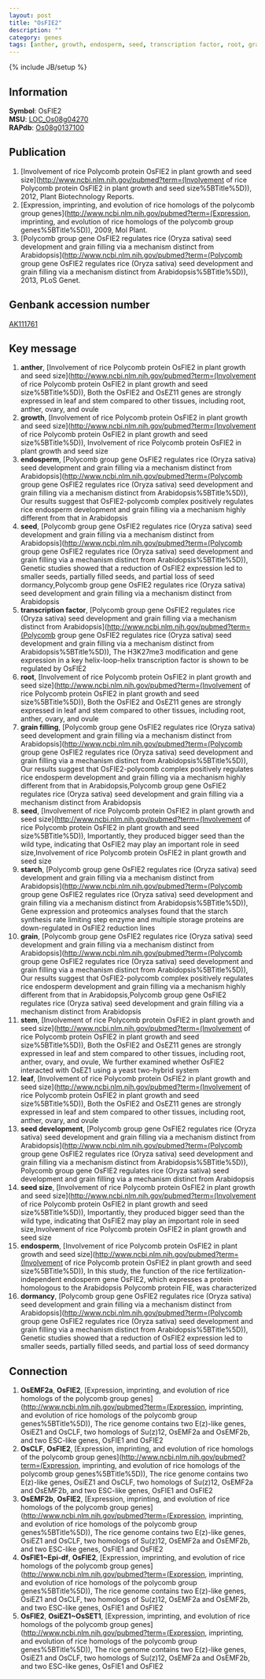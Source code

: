 ```yaml
---
layout: post
title: "OsFIE2"
description: ""
category: genes
tags: [anther, growth, endosperm, seed, transcription factor, root, grain filling, starch, grain, stem, leaf, seed development, seed size, dormancy]
---
```

{% include JB/setup %}

## Information
__Symbol__: OsFIE2  
__MSU__: [LOC_Os08g04270](http://rice.plantbiology.msu.edu/cgi-bin/ORF_infopage.cgi?orf=LOC_Os08g04270)  
__RAPdb__: [Os08g0137100](http://rapdb.dna.affrc.go.jp/viewer/gbrowse_details/irgsp1?name=Os08g0137100)  

## Publication
1. [Involvement of rice Polycomb protein OsFIE2 in plant growth and seed size](http://www.ncbi.nlm.nih.gov/pubmed?term=(Involvement of rice Polycomb protein OsFIE2 in plant growth and seed size%5BTitle%5D)), 2012, Plant Biotechnology Reports.
2. [Expression, imprinting, and evolution of rice homologs of the polycomb group genes](http://www.ncbi.nlm.nih.gov/pubmed?term=(Expression, imprinting, and evolution of rice homologs of the polycomb group genes%5BTitle%5D)), 2009, Mol Plant.
3. [Polycomb group gene OsFIE2 regulates rice (Oryza sativa) seed development and grain filling via a mechanism distinct from Arabidopsis](http://www.ncbi.nlm.nih.gov/pubmed?term=(Polycomb group gene OsFIE2 regulates rice (Oryza sativa) seed development and grain filling via a mechanism distinct from Arabidopsis%5BTitle%5D)), 2013, PLoS Genet.

## Genbank accession number
[AK111761](http://www.ncbi.nlm.nih.gov/nuccore/AK111761)

## Key message
1. __anther__, [Involvement of rice Polycomb protein OsFIE2 in plant growth and seed size](http://www.ncbi.nlm.nih.gov/pubmed?term=(Involvement of rice Polycomb protein OsFIE2 in plant growth and seed size%5BTitle%5D)),  Both the OsFIE2 and OsEZ11 genes are strongly expressed in leaf and stem compared to other tissues, including root, anther, ovary, and ovule
2. __growth__, [Involvement of rice Polycomb protein OsFIE2 in plant growth and seed size](http://www.ncbi.nlm.nih.gov/pubmed?term=(Involvement of rice Polycomb protein OsFIE2 in plant growth and seed size%5BTitle%5D)), Involvement of rice Polycomb protein OsFIE2 in plant growth and seed size
3. __endosperm__, [Polycomb group gene OsFIE2 regulates rice (Oryza sativa) seed development and grain filling via a mechanism distinct from Arabidopsis](http://www.ncbi.nlm.nih.gov/pubmed?term=(Polycomb group gene OsFIE2 regulates rice (Oryza sativa) seed development and grain filling via a mechanism distinct from Arabidopsis%5BTitle%5D)),  Our results suggest that OsFIE2-polycomb complex positively regulates rice endosperm development and grain filling via a mechanism highly different from that in Arabidopsis
4. __seed__, [Polycomb group gene OsFIE2 regulates rice (Oryza sativa) seed development and grain filling via a mechanism distinct from Arabidopsis](http://www.ncbi.nlm.nih.gov/pubmed?term=(Polycomb group gene OsFIE2 regulates rice (Oryza sativa) seed development and grain filling via a mechanism distinct from Arabidopsis%5BTitle%5D)),  Genetic studies showed that a reduction of OsFIE2 expression led to smaller seeds, partially filled seeds, and partial loss of seed dormancy,Polycomb group gene OsFIE2 regulates rice (Oryza sativa) seed development and grain filling via a mechanism distinct from Arabidopsis
5. __transcription factor__, [Polycomb group gene OsFIE2 regulates rice (Oryza sativa) seed development and grain filling via a mechanism distinct from Arabidopsis](http://www.ncbi.nlm.nih.gov/pubmed?term=(Polycomb group gene OsFIE2 regulates rice (Oryza sativa) seed development and grain filling via a mechanism distinct from Arabidopsis%5BTitle%5D)),  The H3K27me3 modification and gene expression in a key helix-loop-helix transcription factor is shown to be regulated by OsFIE2
6. __root__, [Involvement of rice Polycomb protein OsFIE2 in plant growth and seed size](http://www.ncbi.nlm.nih.gov/pubmed?term=(Involvement of rice Polycomb protein OsFIE2 in plant growth and seed size%5BTitle%5D)),  Both the OsFIE2 and OsEZ11 genes are strongly expressed in leaf and stem compared to other tissues, including root, anther, ovary, and ovule
7. __grain filling__, [Polycomb group gene OsFIE2 regulates rice (Oryza sativa) seed development and grain filling via a mechanism distinct from Arabidopsis](http://www.ncbi.nlm.nih.gov/pubmed?term=(Polycomb group gene OsFIE2 regulates rice (Oryza sativa) seed development and grain filling via a mechanism distinct from Arabidopsis%5BTitle%5D)),  Our results suggest that OsFIE2-polycomb complex positively regulates rice endosperm development and grain filling via a mechanism highly different from that in Arabidopsis,Polycomb group gene OsFIE2 regulates rice (Oryza sativa) seed development and grain filling via a mechanism distinct from Arabidopsis
8. __seed__, [Involvement of rice Polycomb protein OsFIE2 in plant growth and seed size](http://www.ncbi.nlm.nih.gov/pubmed?term=(Involvement of rice Polycomb protein OsFIE2 in plant growth and seed size%5BTitle%5D)),  Importantly, they produced bigger seed than the wild type, indicating that OsFIE2 may play an important role in seed size,Involvement of rice Polycomb protein OsFIE2 in plant growth and seed size
9. __starch__, [Polycomb group gene OsFIE2 regulates rice (Oryza sativa) seed development and grain filling via a mechanism distinct from Arabidopsis](http://www.ncbi.nlm.nih.gov/pubmed?term=(Polycomb group gene OsFIE2 regulates rice (Oryza sativa) seed development and grain filling via a mechanism distinct from Arabidopsis%5BTitle%5D)),  Gene expression and proteomics analyses found that the starch synthesis rate limiting step enzyme and multiple storage proteins are down-regulated in OsFIE2 reduction lines
10. __grain__, [Polycomb group gene OsFIE2 regulates rice (Oryza sativa) seed development and grain filling via a mechanism distinct from Arabidopsis](http://www.ncbi.nlm.nih.gov/pubmed?term=(Polycomb group gene OsFIE2 regulates rice (Oryza sativa) seed development and grain filling via a mechanism distinct from Arabidopsis%5BTitle%5D)),  Our results suggest that OsFIE2-polycomb complex positively regulates rice endosperm development and grain filling via a mechanism highly different from that in Arabidopsis,Polycomb group gene OsFIE2 regulates rice (Oryza sativa) seed development and grain filling via a mechanism distinct from Arabidopsis
11. __stem__, [Involvement of rice Polycomb protein OsFIE2 in plant growth and seed size](http://www.ncbi.nlm.nih.gov/pubmed?term=(Involvement of rice Polycomb protein OsFIE2 in plant growth and seed size%5BTitle%5D)),  Both the OsFIE2 and OsEZ11 genes are strongly expressed in leaf and stem compared to other tissues, including root, anther, ovary, and ovule, We further examined whether OsFIE2 interacted with OsEZ1 using a yeast two-hybrid system
12. __leaf__, [Involvement of rice Polycomb protein OsFIE2 in plant growth and seed size](http://www.ncbi.nlm.nih.gov/pubmed?term=(Involvement of rice Polycomb protein OsFIE2 in plant growth and seed size%5BTitle%5D)),  Both the OsFIE2 and OsEZ11 genes are strongly expressed in leaf and stem compared to other tissues, including root, anther, ovary, and ovule
13. __seed development__, [Polycomb group gene OsFIE2 regulates rice (Oryza sativa) seed development and grain filling via a mechanism distinct from Arabidopsis](http://www.ncbi.nlm.nih.gov/pubmed?term=(Polycomb group gene OsFIE2 regulates rice (Oryza sativa) seed development and grain filling via a mechanism distinct from Arabidopsis%5BTitle%5D)), Polycomb group gene OsFIE2 regulates rice (Oryza sativa) seed development and grain filling via a mechanism distinct from Arabidopsis
14. __seed size__, [Involvement of rice Polycomb protein OsFIE2 in plant growth and seed size](http://www.ncbi.nlm.nih.gov/pubmed?term=(Involvement of rice Polycomb protein OsFIE2 in plant growth and seed size%5BTitle%5D)),  Importantly, they produced bigger seed than the wild type, indicating that OsFIE2 may play an important role in seed size,Involvement of rice Polycomb protein OsFIE2 in plant growth and seed size
15. __endosperm__, [Involvement of rice Polycomb protein OsFIE2 in plant growth and seed size](http://www.ncbi.nlm.nih.gov/pubmed?term=(Involvement of rice Polycomb protein OsFIE2 in plant growth and seed size%5BTitle%5D)),  In this study, the function of the rice fertilization-independent endosperm gene OsFIE2, which expresses a protein homologous to the Arabidopsis Polycomb protein FIE, was characterized
16. __dormancy__, [Polycomb group gene OsFIE2 regulates rice (Oryza sativa) seed development and grain filling via a mechanism distinct from Arabidopsis](http://www.ncbi.nlm.nih.gov/pubmed?term=(Polycomb group gene OsFIE2 regulates rice (Oryza sativa) seed development and grain filling via a mechanism distinct from Arabidopsis%5BTitle%5D)),  Genetic studies showed that a reduction of OsFIE2 expression led to smaller seeds, partially filled seeds, and partial loss of seed dormancy

## Connection
1. __OsEMF2a__, __OsFIE2__, [Expression, imprinting, and evolution of rice homologs of the polycomb group genes](http://www.ncbi.nlm.nih.gov/pubmed?term=(Expression, imprinting, and evolution of rice homologs of the polycomb group genes%5BTitle%5D)),  The rice genome contains two E(z)-like genes, OsiEZ1 and OsCLF, two homologs of Su(z)12, OsEMF2a and OsEMF2b, and two ESC-like genes, OsFIE1 and OsFIE2
2. __OsCLF__, __OsFIE2__, [Expression, imprinting, and evolution of rice homologs of the polycomb group genes](http://www.ncbi.nlm.nih.gov/pubmed?term=(Expression, imprinting, and evolution of rice homologs of the polycomb group genes%5BTitle%5D)),  The rice genome contains two E(z)-like genes, OsiEZ1 and OsCLF, two homologs of Su(z)12, OsEMF2a and OsEMF2b, and two ESC-like genes, OsFIE1 and OsFIE2
3. __OsEMF2b__, __OsFIE2__, [Expression, imprinting, and evolution of rice homologs of the polycomb group genes](http://www.ncbi.nlm.nih.gov/pubmed?term=(Expression, imprinting, and evolution of rice homologs of the polycomb group genes%5BTitle%5D)),  The rice genome contains two E(z)-like genes, OsiEZ1 and OsCLF, two homologs of Su(z)12, OsEMF2a and OsEMF2b, and two ESC-like genes, OsFIE1 and OsFIE2
4. __OsFIE1~Epi-df__, __OsFIE2__, [Expression, imprinting, and evolution of rice homologs of the polycomb group genes](http://www.ncbi.nlm.nih.gov/pubmed?term=(Expression, imprinting, and evolution of rice homologs of the polycomb group genes%5BTitle%5D)),  The rice genome contains two E(z)-like genes, OsiEZ1 and OsCLF, two homologs of Su(z)12, OsEMF2a and OsEMF2b, and two ESC-like genes, OsFIE1 and OsFIE2
5. __OsFIE2__, __OsiEZ1~OsSET1__, [Expression, imprinting, and evolution of rice homologs of the polycomb group genes](http://www.ncbi.nlm.nih.gov/pubmed?term=(Expression, imprinting, and evolution of rice homologs of the polycomb group genes%5BTitle%5D)),  The rice genome contains two E(z)-like genes, OsiEZ1 and OsCLF, two homologs of Su(z)12, OsEMF2a and OsEMF2b, and two ESC-like genes, OsFIE1 and OsFIE2


